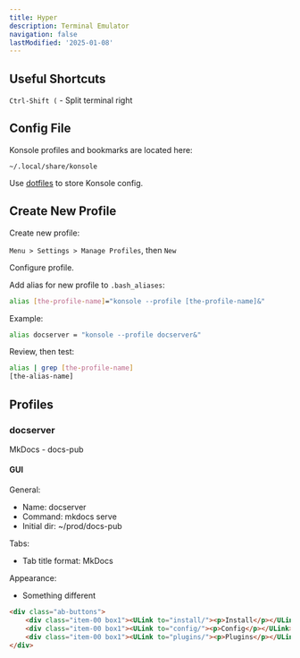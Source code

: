 ```yaml
---
title: Hyper
description: Terminal Emulator
navigation: false 
lastModified: '2025-01-08'
---
```


## Useful Shortcuts

`Ctrl-Shift (` - Split terminal right

## Config File

Konsole profiles and bookmarks are located here:

```~/.local/share/konsole```

Use [dotfiles](https://github.com/annebrown/dotfiles) to store Konsole config.

## Create New Profile

Create new profile:

`Menu > Settings > Manage Profiles`, then `New`

Configure profile.  

Add alias for new profile to `.bash_aliases`:

```bash
alias [the-profile-name]="konsole --profile [the-profile-name]&"
```

Example:

```bash
alias docserver = "konsole --profile docserver&"
```

Review, then test:

```bash
alias | grep [the-profile-name]
[the-alias-name]
```

## Profiles

### docserver

MkDocs - docs-pub

#### GUI

General:

- Name: docserver
- Command: mkdocs serve
- Initial dir: ~/prod/docs-pub

Tabs:

- Tab title format: MkDocs

Appearance:

- Something different

```html
<div class="ab-buttons">
    <div class="item-00 box1"><ULink to="install/"><p>Install</p></ULink></div>
    <div class="item-00 box1"><ULink to="config/"><p>Config</p></ULink></div>
    <div class="item-00 box1"><ULink to="plugins/"><p>Plugins</p></ULink></div>
</div>
```
